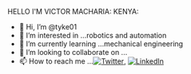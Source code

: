  HELLO I'M VICTOR MACHARIA: KENYA: 

- 👋 Hi, I’m @tyke01
- 👀 I’m interested in ...robotics and automation
- 🌱 I’m currently learning ...mechanical engineering
- 💞️ I’m looking to collaborate on ...
- 📫 How to reach me ...<a href="https://twitter.com/VictorMacharia0"><img src="https://img.shields.io/twitter/follow/VictorMacharia0?label=@VictorMacharia0&style=social" alt="Twitter"></a>, <a href="https://www.linkedin.com/in/victor-macharia-551b93226/"><img src="https://img.shields.io/badge/LinkedIn--_.svg?style=social&logo=linkedin" alt="LinkedIn"></a>





<!---
tyke01/tyke01 is a ✨ special ✨ repository because its `README.md` (this file) appears on your GitHub profile.
You can click the Preview link to take a look at your changes.
--->
